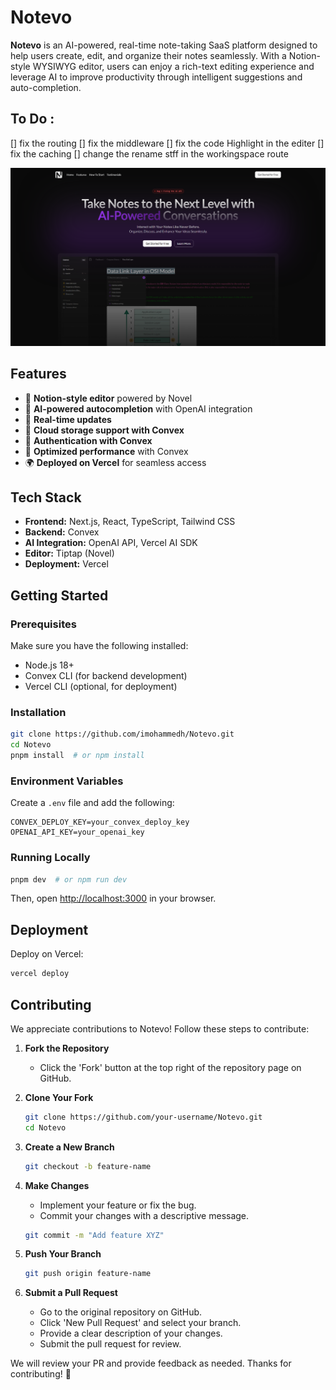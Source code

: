# Notevo

**Notevo** is an AI-powered, real-time note-taking SaaS platform designed to help users create, edit, and organize their notes seamlessly. With a Notion-style WYSIWYG editor, users can enjoy a rich-text editing experience and leverage AI to improve productivity through intelligent suggestions and auto-completion.

## To Do :

[] fix the routing
[] fix the middleware
[] fix the code Highlight in the editer
[] fix the caching
[] change the rename stff in the workingspace route


![Home Page](showCase_imgs/HomePage.png)

## Features

- 📝 **Notion-style editor** powered by Novel
- 🤖 **AI-powered autocompletion** with OpenAI integration
- 🔄 **Real-time updates**
- 📂 **Cloud storage support with Convex**
- 🔐 **Authentication with Convex**
- 🚀 **Optimized performance** with Convex
- 🌍 **Deployed on Vercel** for seamless access

## Tech Stack

- **Frontend:** Next.js, React, TypeScript, Tailwind CSS
- **Backend:** Convex
- **AI Integration:** OpenAI API, Vercel AI SDK
- **Editor:** Tiptap (Novel)
- **Deployment:** Vercel

## Getting Started

### Prerequisites
Make sure you have the following installed:
- Node.js 18+
- Convex CLI (for backend development)
- Vercel CLI (optional, for deployment)

### Installation
```bash
git clone https://github.com/imohammedh/Notevo.git
cd Notevo
pnpm install  # or npm install
```

### Environment Variables
Create a `.env` file and add the following:
```env
CONVEX_DEPLOY_KEY=your_convex_deploy_key
OPENAI_API_KEY=your_openai_key
```

### Running Locally
```bash
pnpm dev  # or npm run dev
```
Then, open [http://localhost:3000](http://localhost:3000) in your browser.

## Deployment
Deploy on Vercel:
```bash
vercel deploy
```

## Contributing
We appreciate contributions to Notevo! Follow these steps to contribute:

1. **Fork the Repository**
   - Click the 'Fork' button at the top right of the repository page on GitHub.

2. **Clone Your Fork**
   ```bash
   git clone https://github.com/your-username/Notevo.git
   cd Notevo
   ```

3. **Create a New Branch**
   ```bash
   git checkout -b feature-name
   ```

4. **Make Changes**
   - Implement your feature or fix the bug.
   - Commit your changes with a descriptive message.
   ```bash
   git commit -m "Add feature XYZ"
   ```

5. **Push Your Branch**
   ```bash
   git push origin feature-name
   ```

6. **Submit a Pull Request**
   - Go to the original repository on GitHub.
   - Click 'New Pull Request' and select your branch.
   - Provide a clear description of your changes.
   - Submit the pull request for review.

We will review your PR and provide feedback as needed. Thanks for contributing! 🚀

